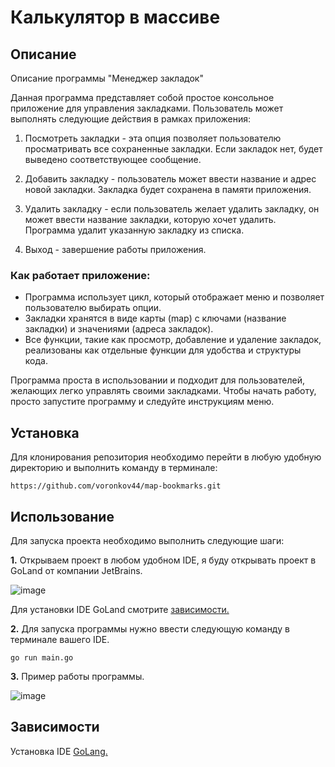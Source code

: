 # **Калькулятор в массиве**

## **Описание**

Описание программы "Менеджер закладок"

Данная программа представляет собой простое консольное приложение для управления закладками. Пользователь может выполнять следующие действия в рамках приложения:

1. Посмотреть закладки - эта опция позволяет пользователю просматривать все сохраненные закладки. Если закладок нет, будет выведено соответствующее сообщение.

2. Добавить закладку - пользователь может ввести название и адрес новой закладки. Закладка будет сохранена в памяти приложения.

3. Удалить закладку - если пользователь желает удалить закладку, он может ввести название закладки, которую хочет удалить. Программа удалит указанную закладку из списка.

4. Выход - завершение работы приложения.

### Как работает приложение:

- Программа использует цикл, который отображает меню и позволяет пользователю выбирать опции.
- Закладки хранятся в виде карты (map) с ключами (название закладки) и значениями (адреса закладок).
- Все функции, такие как просмотр, добавление и удаление закладок, реализованы как отдельные функции для удобства и структуры кода.
  
Программа проста в использовании и подходит для пользователей, желающих легко управлять своими закладками. Чтобы начать работу, просто запустите программу и следуйте инструкциям меню.

## **Установка**

Для клонирования репозитория необходимо перейти в любую удобную директорию и выполнить команду в терминале:

```no-highlight
https://github.com/voronkov44/map-bookmarks.git
```


## **Использование**

Для запуска проекта необходимо выполнить следующие шаги:

**1.** Открываем проект в любом удобном IDE, я буду открывать проект в GoLand от компании JetBrains.

![image](https://github.com/user-attachments/assets/3ea65068-e9ef-44f7-9289-08e857e526a3)


Для установки IDE GoLand смотрите [зависимости.](https://github.com/voronkov44/map-bookmarks/tree/readme_branch?tab=readme-ov-file#%D0%B7%D0%B0%D0%B2%D0%B8%D1%81%D0%B8%D0%BC%D0%BE%D1%81%D1%82%D0%B8) 

**2.** Для запуска программы нужно ввести следующую команду в терминале вашего IDE.
```no-highlight
go run main.go
```

**3.** Пример работы программы.

![image](https://github.com/user-attachments/assets/86a095d8-dff5-4d0f-a418-bb078d49eae2)



## **Зависимости**

Установка IDE [GoLang.](https://www.jetbrains.com/go/)
